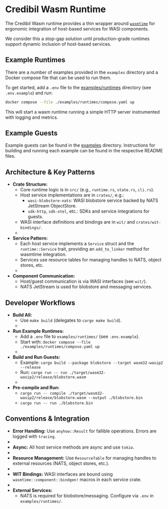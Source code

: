 # Credibil Wasm Runtime

The Credibil Wasm runtime provides a thin wrapper around [`wasmtime`](https://github.com/bytecodealliance/wasmtime) 
for ergonomic integration of host-based services for WASI components.

We consider this a stop-gap solution until production-grade runtimes support dynamic inclusion of host-based 
services.

## Example Runtimes

There are a number of examples provided in the `examples` directory and a Docker compose file that can be used 
to run them.

To get started, add a `.env` file to the [examples/runtimes](./examples/runtimes) directory (see `.env.example`)
and run:

```bash
docker compose --file ./examples/runtimes/compose.yaml up
```

This will start a wasm runtime running a simple HTTP server instrumented with logging and metrics.

## Example Guests

Example guests can be found in the [examples](./examples) directory. Instructions for building and running each example can be found in the respective README files.

## Architecture & Key Patterns

- **Crate Structure:**
  - Core runtime logic is in `src/` (e.g., `runtime.rs`, `state.rs`, `cli.rs`).
  - Host service implementations are in `crates/`, e.g.:
    - `wasi-blobstore-nats`: WASI blobstore service backed by NATS JetStream ObjectStore.
    - `sdk-http`, `sdk-otel`, etc.: SDKs and service integrations for guests.
  - WASI interface definitions and bindings are in `wit/` and `crates/wit-bindings/`.
  - 
- **Service Pattern:**
  - Each host service implements a `Service` struct and the `runtime::Service` trait, providing an `add_to_linker` method for wasmtime integration.
  - Services use resource tables for managing handles to NATS, object stores, etc.
  - 
- **Component Communication:**
  - Host/guest communication is via WASI interfaces (see `wit/`).
  - NATS JetStream is used for blobstore and messaging services.

## Developer Workflows

- **Build All:**
  - Use `make build` (delegates to `cargo make build`).
  - 
- **Run Example Runtimes:**
  - Add a `.env` file to `examples/runtimes/` (see `.env.example`).
  - Start with: `docker compose --file ./examples/runtimes/compose.yaml up`
  - 
- **Build and Run Guests:**
  - Example: `cargo build --package blobstore --target wasm32-wasip2 --release`
  - Run: `cargo run -- run ./target/wasm32-wasip2/release/blobstore.wasm`
  - 
- **Pre-compile and Run:**
  - `cargo run -- compile ./target/wasm32-wasip2/release/blobstore.wasm --output ./blobstore.bin`
  - `cargo run -- run ./blobstore.bin`

## Conventions & Integration

- **Error Handling:** Use `anyhow::Result` for fallible operations. Errors are logged with `tracing`.
- 
- **Async:** All host service methods are async and use `tokio`.
- 
- **Resource Management:** Use `ResourceTable` for managing handles to external resources (NATS, object stores, etc.).
- 
- **WIT Bindings:** WASI interfaces are bound using `wasmtime::component::bindgen!` macros in each service crate.
- 
- **External Services:**
  - NATS is required for blobstore/messaging. Configure via `.env` in `examples/runtimes/`.